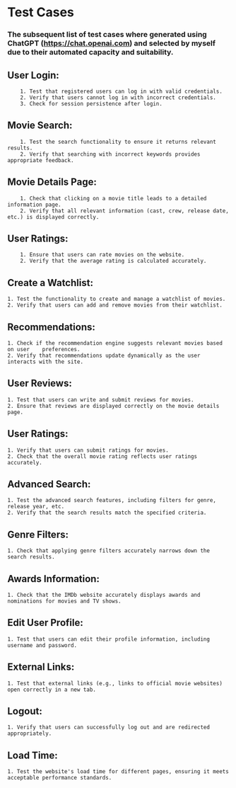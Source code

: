 # Test Cases
### The subsequent list of test cases where generated using ChatGPT (https://chat.openai.com) and selected by myself due to their automated capacity and suitability.

 ## User Login:
        1. Test that registered users can log in with valid credentials.
        2. Verify that users cannot log in with incorrect credentials.
        3. Check for session persistence after login.
        
 ## Movie Search:
        1. Test the search functionality to ensure it returns relevant results.
        2. Verify that searching with incorrect keywords provides appropriate feedback.
        
 ## Movie Details Page:
        1. Check that clicking on a movie title leads to a detailed information page.
        2. Verify that all relevant information (cast, crew, release date, etc.) is displayed correctly.

## User Ratings:
        1. Ensure that users can rate movies on the website.
        2. Verify that the average rating is calculated accurately.

## Create a Watchlist:
    1. Test the functionality to create and manage a watchlist of movies.
    2. Verify that users can add and remove movies from their watchlist.

## Recommendations:
    1. Check if the recommendation engine suggests relevant movies based on user 	preferences.
    2. Verify that recommendations update dynamically as the user interacts with the site.

## User Reviews:
    1. Test that users can write and submit reviews for movies.
    2. Ensure that reviews are displayed correctly on the movie details page.

## User Ratings:
    1. Verify that users can submit ratings for movies.
    2. Check that the overall movie rating reflects user ratings accurately.

## Advanced Search:
    1. Test the advanced search features, including filters for genre, release year, etc.
    2. Verify that the search results match the specified criteria.

## Genre Filters:
    1. Check that applying genre filters accurately narrows down the search results.

## Awards Information:
    1. Check that the IMDb website accurately displays awards and nominations for movies and TV shows.

## Edit User Profile:
    1. Test that users can edit their profile information, including username and password.

## External Links:
    1. Test that external links (e.g., links to official movie websites) open correctly in a new tab.

## Logout:
    1. Verify that users can successfully log out and are redirected appropriately.

## Load Time:
    1. Test the website's load time for different pages, ensuring it meets acceptable performance standards.

